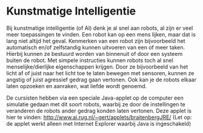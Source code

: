 # Kunstmatige Intelligentie
Bij kunstmatige intelligentie (of AI) denk je al snel aan robots, al zijn er veel meer toepassingen te vinden. Een robot kan op een mens lijken, maar dat is lang niet altijd het geval. Kenmerken van een robot zijn bijvoorbeeld het automatisch en/of zelfstandig kunnen uitvoeren van een of meer taken. Hierbij kunnen ze bestuurd worden van binnenuit of door een systeem buiten de robot. Met simpele instructies kunnen robots toch al snel menselijke/dierlijke eigenschappen krijgen. Door ze bijvoorbeeld van het licht af of juist naar het licht toe te laten bewegen met sensoren, kunnen ze angstig of juist agressief gedrag gaan vertonen. Ook kan je de robots elkaar laten opzoeken en aanraken, wat liefde wordt genoemd.

De cursisten hebben via een speciale Java-applet op de computer een simulatie gedaan met dit soort robots, waarbij ze door de instellingen te veranderen de robots ander gedrag konden laten vertonen. Deze applet is hier te vinden: http://www.ai.rug.nl/~gert/applets/braitenbergJRE/ (Let op: de applet werkt alleen met Internet Explorer waarbij Java is ingeschakeld)
